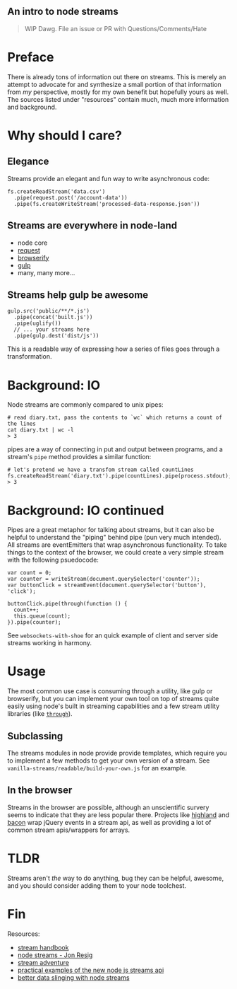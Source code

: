 An intro to node streams
---

> WIP Dawg. File an issue or PR with Questions/Comments/Hate

# Preface

There is already tons of information out there on streams. This is merely an attempt to advocate for and synthesize a small portion of that information from _my_ perspective, mostly for my own benefit but hopefully yours as well. The sources listed under "resources" contain much, much more information and background.

# Why should I care?

## Elegance

Streams provide an elegant and fun way to write asynchronous code:

    fs.createReadStream('data.csv')
      .pipe(request.post('/account-data'))
      .pipe(fs.createWriteStream('processed-data-response.json'))


## Streams are everywhere in node-land

  - node core
  - [request](https://github.com/request/request)
  - [browserify](https://github.com/substack/node-browserify)
  - [gulp](https://github.com/gulpjs/gulp)
  - many, many more...

## Streams help gulp be awesome

    gulp.src('public/**/*.js')
      .pipe(concat('built.js'))
      .pipe(uglify())
      // ... your streams here
      .pipe(gulp.dest('dist/js'))

This is a readable way of expressing how a series of files goes through a transformation.

# Background: IO

Node streams are commonly compared to unix pipes:

    # read diary.txt, pass the contents to `wc` which returns a count of the lines
    cat diary.txt | wc -l
    > 3

pipes are a way of connecting in put and output between programs, and a stream's `pipe` method provides a similar function:

    # let's pretend we have a transfom stream called countLines
    fs.createReadStream('diary.txt').pipe(countLines).pipe(process.stdout);
    > 3

# Background: IO continued

Pipes are a great metaphor for talking about streams, but it can also be helpful to understand the "piping" behind pipe (pun very much intended). All streams are eventEmitters that wrap asynchronous functionality. To take things to the context of the browser, we could create a very simple stream with the following psuedocode:

    var count = 0;
    var counter = writeStream(document.querySelector('counter'));
    var buttonClick = streamEvent(document.querySelector('button'), 'click');

    buttonClick.pipe(through(function () {
      count++;
      this.queue(count);
    }).pipe(counter);

See `websockets-with-shoe` for an quick example of client and server side streams working in harmony.

# Usage

The most common use case is consuming through a utility, like gulp or browserify, but you can implement your own tool on top of streams quite easily using node's built in streaming capabilities and a few stream utility libraries (like [`through`](https://github.com/rvagg/through2)).

## Subclassing

The streams modules in node provide provide templates, which require you to implement a few methods to get your own version of a stream. See `vanilla-streams/readable/build-your-own.js` for an example.

## In the browser

Streams in the browser are possible, although an unscientific survery seems to indicate that they are less popular there. Projects like [highland](http://highlandjs.org/) and [bacon](https://baconjs.github.io/) wrap jQuery events in a stream api, as well as providing a lot of common stream apis/wrappers for arrays.

# TLDR

Streams aren't _the_ way to do anything, bug they can be helpful, awesome, and you should consider adding them to your node toolchest.

# Fin

Resources:

- [stream handbook](https://github.com/substack/stream-handbook)
- [node streams - Jon Resig](http://nodestreams.com/)
- [stream adventure](https://github.com/substack/stream-adventure)
- [practical examples of the new node js streams api](http://strongloop.com/strongblog/practical-examples-of-the-new-node-js-streams-api/)
- [better data slinging with node streams](http://loose-bits.com/2012/08/02/nodejs-read-write-streams-pipes.html)
